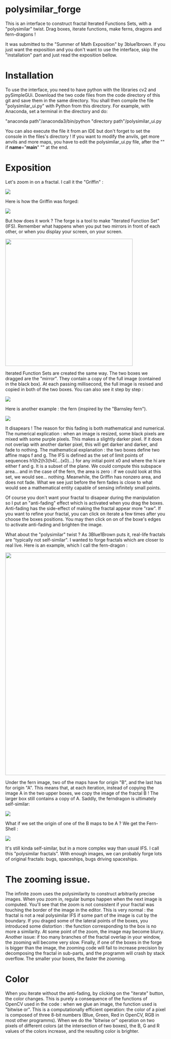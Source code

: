 # polysimilar_forge

This is an interface to construct fractal Iterated Functions Sets, with a "polysimilar" twist. Drag boxes, iterate functions, make ferns, dragons and fern-dragons ! 

It was submitted to the "Summer of Math Exposition" by 3blue1brown. If you just want the exposition and you don't want to use the interface, skip the "installation" part and just read the exposition bellow.

# Installation

To use the interface, you need to have python with the libraries cv2 and pySimpleGUi. Download the two code files from the code directory of this git and save them in the same directory. You shall then compile the file "polysimilar_ui.py" with Python from this directory. For example, with Anaconda, set a terminal in the directory and do:

"anaconda path"/anaconda3/bin/python "directory path"/polysimilar_ui.py

 You can also execute the file it from an IDE but don't forget to set the console in the files's directory !
 If you want to modify the anvils, get more anvils and more maps, you have to edit the polysimilar_ui.py file, after the "" if __name__="__main__" "" at the end.
  
 # Exposition
 
 Let's zoom in on a fractal. I call it the "Griffin" :
 
<image src="https://media.giphy.com/media/ALfcY7Qb6QDiYwTeWV/giphy.gif?cid=790b761154f6f7cc183d66558d471ad4d79dff1232817e58&rid=giphy.gif&ct=g">

 Here is how the Griffin was forged:
 
<image src="https://media.giphy.com/media/6LQb5qjnHw2nGubKu8/giphy.gif?cid=790b76117b148c0bebc931958adfc366ab7ab59b706649f9&rid=giphy.gif&ct=g">
 
 But how does it work ? 
 The forge is a tool to make "Iterated Function Set" (IFS). Remember what happens when you put two mirrors in front of each other, or when you display your screen, on your screen.
 
 <img src="https://user-images.githubusercontent.com/74018582/130659601-c04179b1-b928-4d95-92ae-e12e5611558c.png" width=400>
 
 Iterated Function Sets are created the same way. The two boxes we dragged are the "mirror". They contain a copy of the full image (contained in the black box). At each passing millisecond, the full image is resised and copied in both of the two boxes. You can also see it step by step :
 
 <img src="https://media.giphy.com/media/qmFRS8eoejyBfbRasv/giphy.gif?cid=790b76116a5b4bb0b69bab7b00464cc26a83209284772d8a&rid=giphy.gif&ct=g">
 
 Here is another example : the fern (inspired by the "Barnsley fern"). 
 
<image src="https://media.giphy.com/media/uHv6vp8JPcQffhFSm8/giphy.gif?cid=790b761158a50e225dcfe853a89e0df4eb226af7352ca62e&rid=giphy.gif&ct=g">
 
 It disapears ! The reason for this fading is both mathematical and numerical.
 The numerical explication : when an image is resized, some black pixels are mixed with some purple pixels. This makes a slightly darker pixel. If it does not overlap with another darker pixel, this will get darker and darker, and fade to nothing.
  The mathematical explanation : the two boxes define two affine maps f and g. The IFS is defined as the set of limit points of sequences h1(h2(h3(h4(...(x0)...) for any initial point x0 and where the hi are either f and g. It is a subset of the plane. We could compute this subspace area... and in the case of the fern, the area is zero : if we could look at this set, we would see... nothing. Meanwhile, the Griffin has nonzero area, and does not fade. What we see just before the fern fades is close to what would see a mathematical entity capable of sensing infinitely small points.
 
Of course you don't want your fractal to disapear during the manipulation so I put an "anti-fading" effect which is activated when you drag the boxes. Anti-fading has the side-effect of making the fractal appear more "raw". If you want to refine your fractal, you can click on iterate a few times after you choose the boxes positions. You may then click on on of the boxe's edges to activate anti-fading and brighten the image.
 
 What about the "polysimilar" twist ? As 3Blue1Brown puts it, real-life fractals are "typically not self-similar". I wanted to forge fractals which are closer to real live. Here is an example, which I call the fern-dragon :
 
<image src="https://user-images.githubusercontent.com/74018582/130679580-b3f89875-f01f-408e-aa58-cec62409bf39.png" width=700>

 Under the fern image, two of the maps have for origin "B", and the last has for origin "A". This means that, at each iteration, instead of copying the image A in the two upper boxes, we copy the image of the fractal B ! The larger box still contains a copy of A.
 Saddly, the ferndragon is ultimately self-similar:
 
 <image src="https://media.giphy.com/media/5FHvJaiwdOY94Ri7Pl/giphy.gif?cid=790b76117b1cc036a1de4ef34d3153a0ec1df7929e714b56&rid=giphy.gif&ct=g">
 
 What if we set the origin of one of the B maps to be A ? We get the Fern-Shell :
 
 <image src="https://media.giphy.com/media/Pk9cWRA1ke1waf38c7/giphy.gif?cid=790b7611c410bb3968205c3fc0dc1473c429c09bcbf8b94a&rid=giphy.gif&ct=g">
 
 It's still kinda self-similar, but in a more complex way than usual IFS. I call this "polysimilar fractals". With enough images, we can probably forge lots of original fractals: bugs, spaceships, bugs driving spaceships.
 
 # The zooming issue.
 
 The infinite zoom uses the polysimilarity to construct arbitrarily precise images. When you zoom in, regular bumps happen when the next image is computed. You'll see that the zoom is not consistent if your fractal was touching the border of the image in the editor. This is very normal : the fractal is not a real polysimilar IFS if some part of the image is cut by the boundary.
 If you draged some of the lateral points of the boxes, you introduced some distortion : the function corresponding to the box is no more a similarity. At some point of the zoom, the image may become blurry.
 Another issue: if too many branches of the fractal overlap in your window, the zooming will become very slow.
 Finally, if one of the boxes in the forge is bigger than the image, the zooming code will fail to increase precision by decomposing the fractal in sub-parts, and the programm will crash by stack overflow. The smaller your boxes, the faster the zooming.
 
# Color
 
 When you iterate without the anti-fading, by clicking on the "iterate" button, the color changes. This is purely a consequence of the functions of OpenCV used in the code : when we glue an image, the function used is "bitwise or". This is a computationally efficient operation: the color of a pixel is composed of three 8-bit numbers (Blue, Green, Red in OpenCV, RGB in most other programms). When we do the "bitwise or" operation on two pixels of different colors (at the intersection of two boxes), the B, G and R values of the colors increase, and the resulting color is brighter.



 

